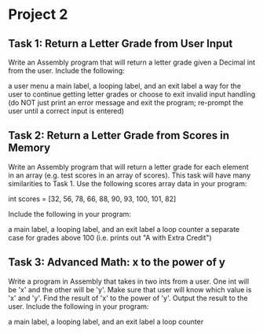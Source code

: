 # Project 2

## Task 1: Return a Letter Grade from User Input

Write an Assembly program that will return a letter grade given a Decimal int from the user. Include the following:

a user menu
a main label, a looping label, and an exit label
a way for the user to continue getting letter grades or choose to exit
invalid input handling (do NOT just print an error message and exit the program; re-prompt the user until a correct input is entered)

## Task 2: Return a Letter Grade from Scores in Memory

Write an Assembly program that will return a letter grade for each element in an array (e.g. test scores in an array of scores). This task will have many similarities to Task 1. Use the following scores array data in your program:

int scores = [32, 56, 78, 66, 88, 90, 93, 100, 101, 82]

Include the following in your program:

a main label, a looping label, and an exit label
a loop counter
a separate case for grades above 100 (i.e. prints out "A with Extra Credit")

## Task 3: Advanced Math: x to the power of y

Write a program in Assembly that takes in two ints from a user. One int will be 'x' and the other will be 'y'. Make sure that user will know which value is 'x' and 'y'. Find the result of 'x' to the power of 'y'. Output the result to the user. Include the following in your program:

a main label, a looping label, and an exit label
a loop counter
